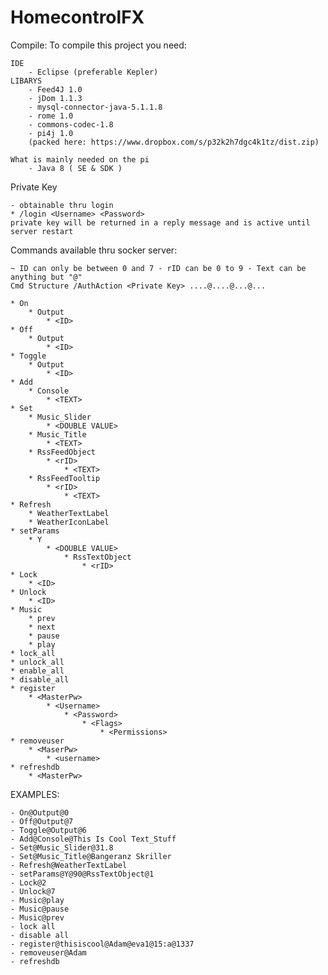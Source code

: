 # HomecontrolFX
Compile:
    To compile this project you need:
    
    IDE
        - Eclipse (preferable Kepler)
    LIBARYS
        - Feed4J 1.0
        - jDom 1.1.3
        - mysql-connector-java-5.1.1.8
        - rome 1.0
        - commons-codec-1.8
        - pi4j 1.0
        (packed here: https://www.dropbox.com/s/p32k2h7dgc4k1tz/dist.zip)
        
    What is mainly needed on the pi
        - Java 8 ( SE & SDK )
        
    

Private Key

    - obtainable thru login
    * /login <Username> <Password>
    private key will be returned in a reply message and is active until server restart

Commands available thru socker server:

    ~ ID can only be between 0 and 7 - rID can be 0 to 9 - Text can be anything but "@"
    Cmd Structure /AuthAction <Private Key> ....@....@...@...
    
    * On
        * Output
            * <ID>
    * Off
        * Output
            * <ID>
    * Toggle
        * Output
            * <ID>
    * Add
        * Console
            * <TEXT>
    * Set
        * Music_Slider
            * <DOUBLE VALUE>
        * Music_Title
            * <TEXT>
        * RssFeedObject
            * <rID>
                * <TEXT>
        * RssFeedTooltip
            * <rID>
                * <TEXT>
    * Refresh
        * WeatherTextLabel
        * WeatherIconLabel
    * setParams
        * Y
            * <DOUBLE VALUE>
                * RssTextObject
                    * <rID>
    * Lock
    	* <ID>
   	* Unlock
   		* <ID>
   	* Music
   		* prev
   		* next
   		* pause
   		* play
    * lock_all
    * unlock_all
    * enable_all
    * disable_all
    * register
    	* <MasterPw>
    		* <Username>
    			* <Password>
    				* <Flags> 
    					* <Permissions>
    * removeuser
    	* <MaserPw>
    		* <username>
    * refreshdb
    	* <MasterPw>
    
    
EXAMPLES:

    - On@Output@0
    - Off@Output@7
    - Toggle@Output@6
    - Add@Console@This Is Cool Text_Stuff
    - Set@Music_Slider@31.8
    - Set@Music_Title@Bangeranz Skriller
    - Refresh@WeatherTextLabel
    - setParams@Y@90@RssTextObject@1
    - Lock@2
    - Unlock@7
    - Music@play
    - Music@pause
    - Music@prev
    - lock all
    - disable all
    - register@thisiscool@Adam@eva1@15:a@1337
    - removeuser@Adam
    - refreshdb
    
